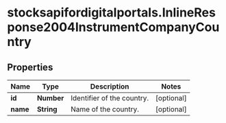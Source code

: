 # stocksapifordigitalportals.InlineResponse2004InstrumentCompanyCountry

## Properties

Name | Type | Description | Notes
------------ | ------------- | ------------- | -------------
**id** | **Number** | Identifier of the country. | [optional] 
**name** | **String** | Name of the country. | [optional] 


